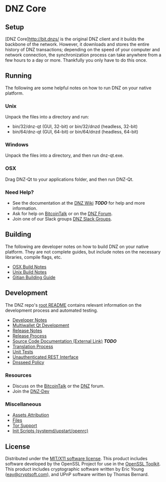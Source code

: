 DNZ Core
=====================

Setup
---------------------
[DNZ Core]http://bit.dnzs/ is the original DNZ client and it builds the backbone of the network. However, it downloads and stores the entire history of DNZ transactions; depending on the speed of your computer and network connection, the synchronization process can take anywhere from a few hours to a day or more. Thankfully you only have to do this once.

Running
---------------------
The following are some helpful notes on how to run DNZ on your native platform.

### Unix

Unpack the files into a directory and run:

- bin/32/dnz-qt (GUI, 32-bit) or bin/32/dnzd (headless, 32-bit)
- bin/64/dnz-qt (GUI, 64-bit) or bin/64/dnzd (headless, 64-bit)

### Windows

Unpack the files into a directory, and then run dnz-qt.exe.

### OSX

Drag DNZ-Qt to your applications folder, and then run DNZ-Qt.

### Need Help?

* See the documentation at the [DNZ Wiki](https://en.bitcoin.it/wiki/Main_Page) ***TODO***
for help and more information.
* Ask for help on [BitcoinTalk](https://bitcointalk.org/index.php?topic=1604893.0) or on the [DNZ Forum](https://google.forum.com/).
* Join one of our Slack groups [DNZ Slack Groups](https://google.slack.com/).

Building
---------------------
The following are developer notes on how to build DNZ on your native platform. They are not complete guides, but include notes on the necessary libraries, compile flags, etc.

- [OSX Build Notes](build-osx.md)
- [Unix Build Notes](build-unix.md)
- [Gitian Building Guide](gitian-building.md)

Development
---------------------
The DNZ repo's [root README](https://github.com/DNZCRYPTO/DNZ/blob/master/README.md) contains relevant information on the development process and automated testing.

- [Developer Notes](developer-notes.md)
- [Multiwallet Qt Development](multiwallet-qt.md)
- [Release Notes](release-notes.md)
- [Release Process](release-process.md)
- [Source Code Documentation (External Link)](https://dev.visucore.com/bitcoin/doxygen/) ***TODO***
- [Translation Process](translation_process.md)
- [Unit Tests](unit-tests.md)
- [Unauthenticated REST Interface](REST-interface.md)
- [Dnsseed Policy](dnsseed-policy.md)

### Resources

* Discuss on the [BitcoinTalk](https://bitcointalk.org/index.php?topic=1604893.0) or the [DNZ](https://google.forum.com/) forum.
* Join the [DNZ-Dev](https://google.slack.com/) 

### Miscellaneous
- [Assets Attribution](assets-attribution.md)
- [Files](files.md)
- [Tor Support](tor.md)
- [Init Scripts (systemd/upstart/openrc)](init.md)

License
---------------------
Distributed under the [MIT/X11 software license](http://www.opensource.org/licenses/mit-license.php).
This product includes software developed by the OpenSSL Project for use in the [OpenSSL Toolkit](https://www.openssl.org/). This product includes
cryptographic software written by Eric Young ([eay@cryptsoft.com](mailto:eay@cryptsoft.com)), and UPnP software written by Thomas Bernard.
